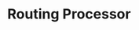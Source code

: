 ---
title: Routing Processor
registryType: processor
isThirdParty: false
language: collector
tags:
  - go
  - processor
  - collector
repo: https://github.com/open-telemetry/opentelemetry-collector-contrib/tree/main/processor/routingprocessor
license: Apache 2.0
description: The Routing Processor for the OpenTelemetry Collector will read a header from the incoming HTTP request (gRPC or plain HTTP) and direct the trace information to specific exporters based on the attribute's value.
authors: OpenTelemetry Authors
otVersion: latest
---